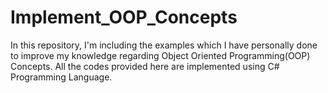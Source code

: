 # Implement_OOP_Concepts
In this repository, I'm including the examples which I have personally done to improve my knowledge regarding Object Oriented Programming(OOP) Concepts. All the codes provided here are implemented using C# Programming Language. 
